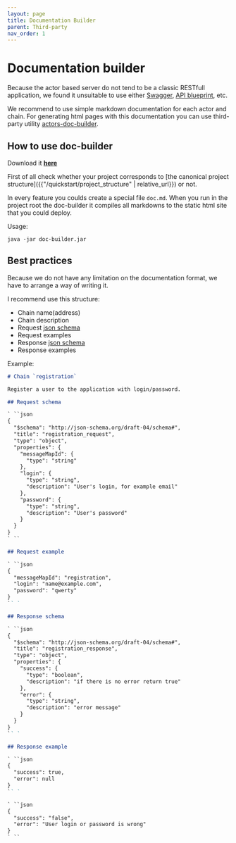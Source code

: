 ```yaml
---
layout: page
title: Documentation Builder
parent: Third-party
nav_order: 1
---
```


# Documentation builder

Because the actor based server do not tend to be a classic RESTfull application, we found it unsuitable to use either [Swagger](https://swagger.io/), [API blueprint](https://apiblueprint.org/), etc.

We recommend to use simple markdown documentation for each actor and chain. For generating html pages with this documentation you can use third-party utility [actors-doc-builder](https://github.com/7bits/doc_builder).

## How to use doc-builder

Download it **[here](https://github.com/7bits/doc_builder/releases)**

First of all check whether your project corresponds to [the canonical project structure]({{"/quickstart/project_structure" | relative_url}}) or not.

In every feature you coulds create a special file `doc.md`. When you run in the project root the doc-builder it compiles all markdowns to the static html site that you could deploy.

Usage:

```console
java -jar doc-builder.jar
```

## Best practices

Because we do not have any limitation on the documentation format, we have to arrange a way of writing it.

I recommend use this structure:

- Chain name(address)
- Chain description
- Request [json schema](http://json-schema.org/)
- Request examples
- Response [json schema](http://json-schema.org/)
- Response examples

Example:

```markdown
# Chain `registration`

Register a user to the application with login/password.

## Request schema

` ``json
{
  "$schema": "http://json-schema.org/draft-04/schema#",
  "title": "registration_request",
  "type": "object",
  "properties": {
    "messageMapId": {
      "type": "string"
    },
    "login": {
      "type": "string",
      "description": "User's login, for example email"
    },
    "password": {
      "type": "string",
      "description": "User's password"
    }
  }
}
` ``

## Request example

` ``json
{
  "messageMapId": "registration",
  "login": "name@example.com",
  "password": "qwerty"
}
`` `

## Response schema

` ``json
{
  "$schema": "http://json-schema.org/draft-04/schema#",
  "title": "registration_response",
  "type": "object",
  "properties": {
    "success": {
      "type": "boolean",
      "description": "if there is no error return true"
    },
    "error": {
      "type": "string",
      "description": "error message"
    }
  }
}
`` `

## Response example

` ``json
{
  "success": true,
  "error": null
}
`` `

` ``json
{
  "success": "false",
  "error": "User login or password is wrong"
}
` ``

```
